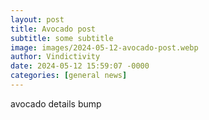 ```yaml
---
layout: post
title: Avocado post
subtitle: some subtitle
image: images/2024-05-12-avocado-post.webp
author: Vindictivity
date: 2024-05-12 15:59:07 -0000
categories: [general news]
---
```

avocado details bump
        
